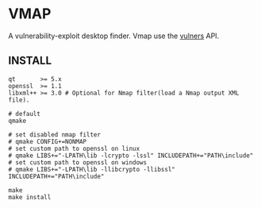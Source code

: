 # VMAP

A vulnerability-exploit desktop finder. Vmap use the [vulners](https://vulners.com/api/v3/) API.

## INSTALL

```shell
qt       >= 5.x
openssl  >= 1.1
libxml++ >= 3.0 # Optional for Nmap filter(load a Nmap output XML file).
```

```shell
# default
qmake

# set disabled nmap filter
# qmake CONFIG+=NONMAP
# set custom path to openssl on linux
# qmake LIBS+="-LPATH\lib -lcrypto -lssl" INCLUDEPATH+="PATH\include"
# set custom path to openssl on windows
# qmake LIBS+="-LPATH\lib -llibcrypto -llibssl" INCLUDEPATH+="PATH\include"

make
make install
```

